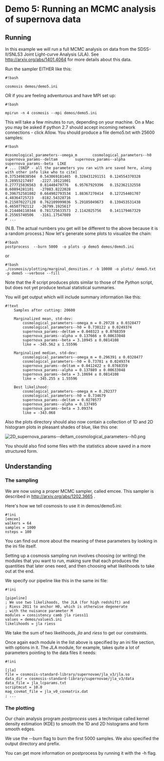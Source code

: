 # Demo 5:  Running an MCMC analysis of supernova data #

## Running ##

In this example we will run a full MCMC analysis on data from the SDSS-II/SNLS3 Joint Light-curve Analysis (JLA).  See http://arxiv.org/abs/1401.4064 for more details about this data.

Run the sampler EITHER like this:


```
#!bash

cosmosis demos/demo5.ini
```

OR if you are feeling adventurous and have MPI set up:
```
#!bash

mpirun -n 4 cosmosis --mpi demos/demo5.ini
```



This will take a few minutes to run, depending on your machine. On a Mac you may be asked if python 2.7 should accept incoming network connections - click Allow. You should produce a file demo5.txt with 25600 samples:

```
#!bash

#cosmological_parameters--omega_m       cosmological_parameters--h0     supernova_params--deltam        supernova_params--alpha supernova_params--beta  LIKE
# ... [SNIP - all the parameters you ran with are saved here, along with other info like who to cite]
0.375349838504  0.543069181465  0.328431291151  0.124554370328  3.28955217497   -2227.10121001
0.277715836563  0.81440479776   6.95767929396   0.152362132558  8.60894281101   -27083.8222028
0.396752581802  0.664902793534  1.88367270414   0.127254401707  4.48364725723   -8182.54328716
0.215070227128  0.762109999036  5.29185049673   0.139453531438  6.46507792112   -26799.1925617
0.214404110344  0.781725633573  2.1142025756    0.141179467329  8.25565740506   -3161.17547089
# ...

```

(N.B. The actual numbers you get will be different to the above because it is a random process.) Now let's generate some plots to visualize the chain:

```
#!bash
postprocess  --burn 5000  -o plots -p demo5 demos/demo5.ini

```
or
```
#!bash
./cosmosis/plotting/marginal_densities.r -b 10000 -o plots/ demo5.txt -p demo5 --verbose --fill
```

Note that the _R_ script produces plots similar to those of the _Python_ script, but does not yet produce textual statistical summaries.

You will get output which will include summary information like this:

```
#!text
    Samples after cutting: 20600

    Marginalized mean, std-dev:
        cosmological_parameters--omega_m = 0.29728 ± 0.0328477
        cosmological_parameters--h0 = 0.738122 ± 0.0249374
        supernova_params--deltam = 0.040323 ± 0.0768359
        supernova_params--alpha = 0.137666 ± 0.00633048
        supernova_params--beta = 3.10945 ± 0.0814108
        like = -345.562 ± 1.55596

    Marginalized median, std-dev:
        cosmological_parameters--omega_m = 0.296391 ± 0.0328477
        cosmological_parameters--h0 = 0.73781 ± 0.0249374
        supernova_params--deltam = 0.0412422 ± 0.0768359
        supernova_params--alpha = 0.137889 ± 0.00633048
        supernova_params--beta = 3.10694 ± 0.0814108
        like = -345.255 ± 1.55596

    Best likelihood:
        cosmological_parameters--omega_m = 0.292377
        cosmological_parameters--h0 = 0.734679
        supernova_params--deltam = 0.0270577
        supernova_params--alpha = 0.137495
        supernova_params--beta = 3.09374
        like = -343.068
```

Also the plots directory should also now contain a collection of 1D and 2D histogram plots in pleasant shades of blue, like this one:

![2D_supernova_params--deltam_cosmological_parameters--h0.png](https://bitbucket.org/repo/KdA86K/images/2269836943-2D_supernova_params--deltam_cosmological_parameters--h0.png)

You should also find some files with the statistics above saved in a more structured form.


## Understanding ##

### The sampling ###


We are now using a proper MCMC sampler, called emcee.  This sampler is described in http://arxiv.org/abs/1202.3665 .    

Here's how we tell cosmosis to use it in demos/demo5.ini:

```
#!ini
[emcee]
walkers = 64
samples = 1000
nsteps = 100

```
You can find out more about the meaning of these parameters by looking in the ini file itself.


Setting up a cosmosis sampling run involves choosing (or writing) the modules that you want to run, making sure that each produces the quantities that later ones need, and then choosing what likelihoods to take out at the end.

We specify our pipeline like this in the same ini file:

```
#!ini

[pipeline]
; We use two likelihoods, the JLA (for high redshift) and
; Riess 2011 to anchor H0, which is otherwise degenerate
; with the nuisance parameter M
modules = consistency camb jla riess11
values = demos/values5.ini
likelihoods = jla riess

```
We take the sum of two likelihoods, *jla* and *riess* to get our constraints.

Once again each module in the list above is specified by an ini file section, with options in it.  The JLA module, for example, takes quite a lot of parameters pointing to the data files it needs:

```
#!ini

[jla]
file = cosmosis-standard-library/supernovae/jla_v3/jla.so
data_dir = cosmosis-standard-library/supernovae/jla_v3/data
data_file = jla_lcparams.txt
scriptmcut = 10.0
mag_covmat_file = jla_v0_covmatrix.dat
; ...
```



### The plotting ###

Our chain analysis program *postprocess* uses a technique called kernel density estimation (KDE) to smooth the 1D and 2D histograms and form smooth edges.

We use the --burn flag to burn the first 5000 samples.  We also specified the output directory and prefix.

You can get more information on postprocess by running it with the -h flag.
